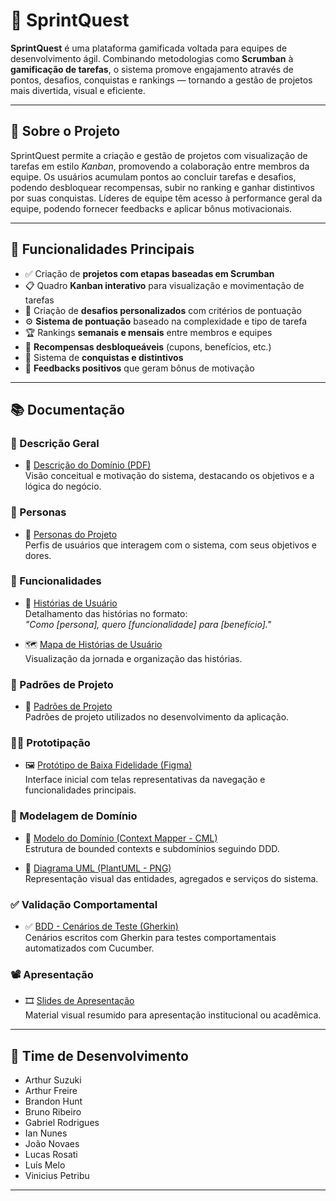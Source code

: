 # 🧩 SprintQuest

**SprintQuest** é uma plataforma gamificada voltada para equipes de desenvolvimento ágil. Combinando metodologias como **Scrumban** à **gamificação de tarefas**, o sistema promove engajamento através de pontos, desafios, conquistas e rankings — tornando a gestão de projetos mais divertida, visual e eficiente.

---

## 📌 Sobre o Projeto

SprintQuest permite a criação e gestão de projetos com visualização de tarefas em estilo *Kanban*, promovendo a colaboração entre membros da equipe. Os usuários acumulam pontos ao concluir tarefas e desafios, podendo desbloquear recompensas, subir no ranking e ganhar distintivos por suas conquistas. Líderes de equipe têm acesso à performance geral da equipe, podendo fornecer feedbacks e aplicar bônus motivacionais.

---

## 🔧 Funcionalidades Principais

- ✅ Criação de **projetos com etapas baseadas em Scrumban**
- 📋 Quadro **Kanban interativo** para visualização e movimentação de tarefas
- 🎯 Criação de **desafios personalizados** com critérios de pontuação
- ⚙️ **Sistema de pontuação** baseado na complexidade e tipo de tarefa
- 🏆 Rankings **semanais e mensais** entre membros e equipes
- 🎁 **Recompensas desbloqueáveis** (cupons, benefícios, etc.)
- 🥇 Sistema de **conquistas e distintivos**
- 💬 **Feedbacks positivos** que geram bônus de motivação

---

## 📚 Documentação

### 📘 Descrição Geral
- 📄 [Descrição do Domínio (PDF)](./docs/descricao_dominio.pdf)  
  Visão conceitual e motivação do sistema, destacando os objetivos e a lógica do negócio.

### 👥 Personas
- 📘 [Personas do Projeto](./docs/personas.pdf)  
  Perfis de usuários que interagem com o sistema, com seus objetivos e dores.

### 📝 Funcionalidades
- 📝 [Histórias de Usuário](./docs/historias_usuario.pdf)  
  Detalhamento das histórias no formato:  
  _"Como [persona], quero [funcionalidade] para [benefício]."_

- 🗺️ [Mapa de Histórias de Usuário](./docs/mapa_historias_usuario.jpeg)  
  Visualização da jornada e organização das histórias.

### 🧩 Padrões de Projeto
- 📘 [Padrões de Projeto](./docs/SEGUNDA_ENTREGA.md)  
  Padrões de projeto utilizados no desenvolvimento da aplicação.

### 🧑‍🎨 Prototipação
- 🖼️ [Protótipo de Baixa Fidelidade (Figma)](https://www.figma.com/design/8yORsLBWoXVqCpEj7tWPCJ/Projeto-Requisistos?node-id=0-1&p=f&t=eIytbgGlwM35SFbd-0)  
  Interface inicial com telas representativas da navegação e funcionalidades principais.

### 🧠 Modelagem de Domínio
- 🧭 [Modelo do Domínio (Context Mapper - CML)](./docs/context-mapper/cml/SprintQuest.cml)  
  Estrutura de bounded contexts e subdomínios seguindo DDD.

- 🧩 [Diagrama UML (PlantUML - PNG)](./docs/context-mapper/images)  
  Representação visual das entidades, agregados e serviços do sistema.

### ✅ Validação Comportamental
- ✅ [BDD - Cenários de Teste (Gherkin)](./docs/bdd_gherkin.pdf)  
  Cenários escritos com Gherkin para testes comportamentais automatizados com Cucumber.

### 📽️ Apresentação
- 🎞️ [Slides de Apresentação](https://www.canva.com/design/DAGleCnl3jE/XS6bPCAyfjVwojx6mjnXhA/edit)  
  Material visual resumido para apresentação institucional ou acadêmica.

---

## 👥 Time de Desenvolvimento

- Arthur Suzuki
- Arthur Freire
- Brandon Hunt
- Bruno Ribeiro
- Gabriel Rodrigues
- Ian Nunes
- João Novaes
- Lucas Rosati
- Luís Melo
- Vinicius Petribu

---

